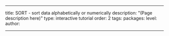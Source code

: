 ---

title: SORT - sort data alphabetically or numerically
description: "(Page description here)"
type: interactive tutorial
order: 2
tags: 
packages: 
level: 
author: 

---